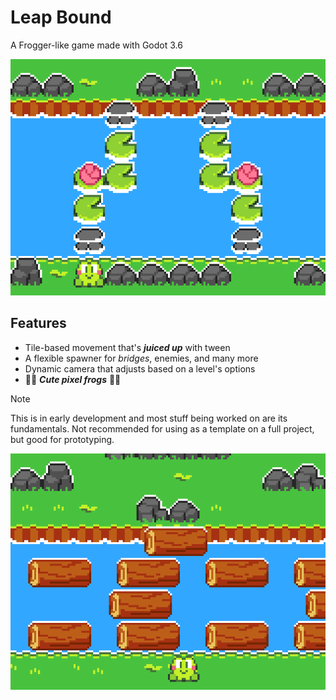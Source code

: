 # Leap Bound
A Frogger-like game made with Godot 3.6  

![preview of stones and lily pads to walk on above the river](/Git/img/game_0.png)


## Features
- Tile-based movement that's ***juiced up*** with tween
- A flexible spawner for *bridges*, enemies, and many more
- Dynamic camera that adjusts based on a level's options
- 🌸🌲 ***Cute pixel frogs*** 🐸🪷  

> [!NOTE]  
> This is in early development and most stuff being worked on are its fundamentals. Not recommended for using as a template on a full project, but good for prototyping.

![preview of floating wooden logs to walk on above the river](/Git/img/game_1.png)